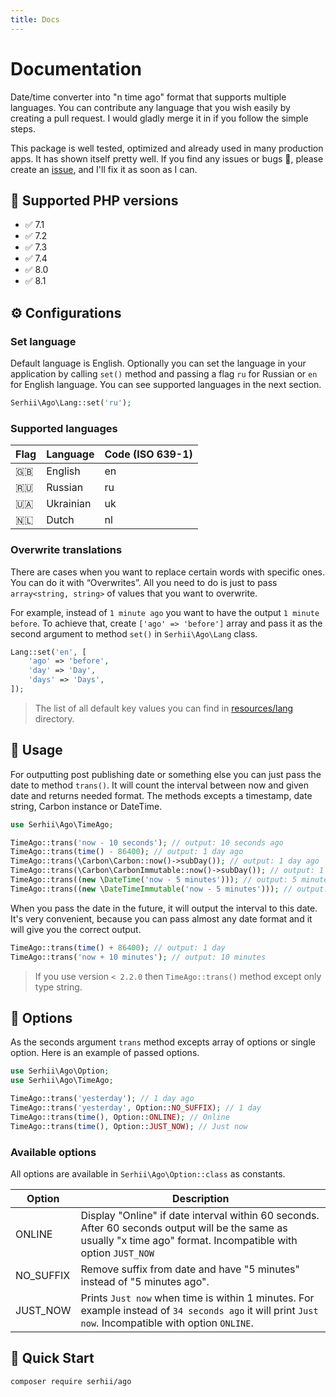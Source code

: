 ```yaml
---
title: Docs
---
```


# Documentation

Date/time converter into "n time ago" format that supports multiple languages. You can contribute any language that you wish easily by creating a pull request. I would gladly merge it in if you follow the simple steps.

This package is well tested, optimized and already used in many production apps. It has shown itself pretty well. If you find any issues or bugs 🐞, please create an [issue](https://github.com/SerhiiCho/ago/issues/new), and I'll fix it as soon as I can.

## 🐘 Supported PHP versions

- ✅ 7.1
- ✅ 7.2
- ✅ 7.3
- ✅ 7.4
- ✅ 8.0
- ✅ 8.1

## ⚙️ Configurations

### Set language

Default language is English. Optionally you can set the language in your application by calling `set()` method and passing a flag `ru` for Russian or `en` for English language. You can see supported languages in the next section.

```php
Serhii\Ago\Lang::set('ru');
```

### Supported languages

| Flag | Language | Code (ISO 639-1) |
| --- | --- | --- |
| 🇬🇧 | English | en |
| 🇷🇺 | Russian | ru |
| 🇺🇦 | Ukrainian | uk |
| 🇳🇱 | Dutch | nl |

### Overwrite translations
There are cases when you want to replace certain words with specific ones. You can do it with “Overwrites”. All you need to do is just to pass `array<string, string>` of values that you want to overwrite.

For example, instead of `1 minute ago` you want to have the output `1 minute before`. To achieve that, create `['ago' => 'before']` array and pass it as the second argument to method `set()` in `Serhii\Ago\Lang` class.

```php
Lang::set('en', [
    'ago' => 'before',
    'day' => 'Day',
    'days' => 'Days',
]);
```

> The list of all default key values you can find in [resources/lang](https://github.com/SerhiiCho/ago/tree/master/resources/lang) directory.

## 👏 Usage

For outputting post publishing date or something else you can just pass the date to method `trans()`. It will count the interval between now and given date and returns needed format. The methods excepts a timestamp, date string, Carbon instance or DateTime.

```php
use Serhii\Ago\TimeAgo;

TimeAgo::trans('now - 10 seconds'); // output: 10 seconds ago
TimeAgo::trans(time() - 86400); // output: 1 day ago
TimeAgo::trans(\Carbon\Carbon::now()->subDay()); // output: 1 day ago
TimeAgo::trans(\Carbon\CarbonImmutable::now()->subDay()); // output: 1 day ago
TimeAgo::trans((new \DateTime('now - 5 minutes'))); // output: 5 minutes ago
TimeAgo::trans((new \DateTimeImmutable('now - 5 minutes'))); // output: 5 minutes ago
```

When you pass the date in the future, it will output the interval to this date. It's very convenient, because you can pass almost any date format and it will give you the correct output.

```php
TimeAgo::trans(time() + 86400); // output: 1 day
TimeAgo::trans('now + 10 minutes'); // output: 10 minutes
```


> If you use version `< 2.2.0` then `TimeAgo::trans()` method except only type string.

## 🤲 Options

As the seconds argument `trans` method excepts array of options or single option. Here is an example of passed options.

```php
use Serhii\Ago\Option;
use Serhii\Ago\TimeAgo;

TimeAgo::trans('yesterday'); // 1 day ago
TimeAgo::trans('yesterday', Option::NO_SUFFIX); // 1 day
TimeAgo::trans(time(), Option::ONLINE); // Online
TimeAgo::trans(time(), Option::JUST_NOW); // Just now
```

### Available options

All options are available in `Serhii\Ago\Option::class` as constants.

| Option | Description |
| --- | --- |
| ONLINE | Display "Online" if date interval within 60 seconds. After 60 seconds output will be the same as usually "x time ago" format. Incompatible with option `JUST_NOW` |
| NO_SUFFIX | Remove suffix from date and have "5 minutes" instead of "5 minutes ago". |
| JUST_NOW | Prints `Just now` when time is within 1 minutes. For example instead of `34 seconds ago` it will print `Just now`. Incompatible with option `ONLINE`. |

## 🚀 Quick Start

```bash
composer require serhii/ago
```